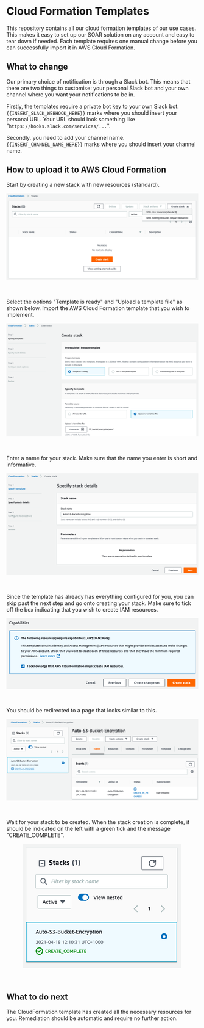 # Cloud Formation Templates
This repository contains all our cloud formation templates of our use cases. This makes it easy to set up our SOAR solution on any account and easy to tear down if needed. Each template requires one manual change before you can successfully import it in AWS Cloud Formation. 

## What to change
Our primary choice of notification is through a Slack bot. This means that there are two things to customise: your personal Slack bot and your own channel where you want your notifications to be in.

Firstly, the templates require a private bot key to your own Slack bot. `{{INSERT_SLACK_WEBHOOK_HERE}}` marks where you should insert your personal URL. Your URL should look something like "`https://hooks.slack.com/services/...`".

Secondly, you need to add your channel name. `{{INSERT_CHANNEL_NAME_HERE}}` marks where you should insert your channel name.

## How to upload it to AWS Cloud Formation
Start by creating a new stack with new resources (standard).

<p align="center">
  <img src="images/new-stack.png" />
</p>
</br>

Select the options "Template is ready" and "Upload a template file" as shown below. Import the AWS Cloud Formation template that you wish to implement.

<p align="center">
  <img src="images/upload-template.png" />
</p>
</br>

Enter a name for your stack. Make sure that the name you enter is short and informative.

<p align="center">
  <img src="images/stack-name.png" />
</p>
</br>

Since the template has already has everything configured for you, you can skip past the next step and go onto creating your stack. Make sure to tick off the box indicating that you wish to create IAM resources.

<p align="center">
  <img src="images/create-stack.png" />
</p>
</br>

You should be redirected to a page that looks similar to this. 

<p align="center">
  <img src="images/stack-in-progress.png" />
</p>
</br>

Wait for your stack to be created. When the stack creation is complete, it should be indicated on the left with a green tick and the message "CREATE_COMPLETE".

<p align="center">
  <img src="images/completed-stack.png" />
</p>
</br>

## What to do next
The CloudFormation template has created all the necessary resources for you. Remediation should be automatic and require no further action.